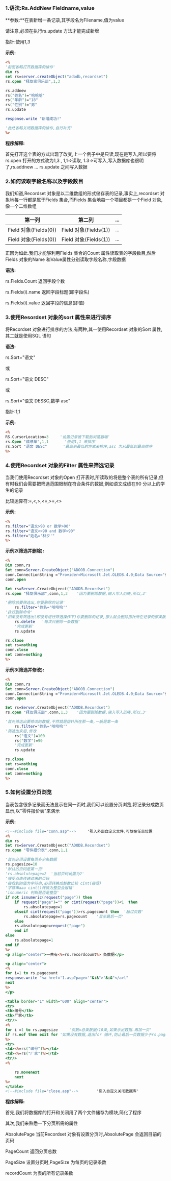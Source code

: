 ### 1.语法:Rs.AddNew Fieldname,value

**参数:**在表新增一条记录,其字段名为Filename,值为value

请注意,必须在执行rs.update 方法才能完成新增

指针:使用1,3

**示例:**

```asp
<%
'前面省略打开数据库的操作'
dim rs
set rs=server.createObject("adodb,recordset")
rs.open "择友家俱乐部",1,3

rs.addnew
rs("姓名")="哈哈哈"
rs("年龄")="18"
rs("性别")="男"
rs.update

response.write "新增成功!"

'此处省略关闭数据库的操作,自行补充'
%>
```

**程序解释:**

首先打开这个表的方式出现了改变,上一个例子中是只读,现在是写入,所以要将rs.open 打开的方式改为1,3 ,	1,1=>读取,	1.3=>可写入,写入数据库也很明了,rs.addnew	...	rs.update 之间写入数据

### 2.如何读取字段名称以及字段数目

我们知道,Recordset 对象是以二维数组的形式储存表的记录,事实上,recordset 对象地每一行都是属于Fields 集合,而Fields 集合地每一个项目都是一个Field 对象,像一个二维数组

| 第一列                | 第二列                | ...  |
| --------------------- | --------------------- | ---- |
| Field 对象(Fields(0)) | Field 对象(Fields(1)) | ...  |
| Field 对象(Fields(0)) | Field 对象(Fields(1)) | ...  |

正因为如此.我们才能够利用Fields 集合的Count 属性读取表的字段数目,然后Fields 对象的Name 和Value属性分别读取字段名称,字段数据

**语法:**

rs.Fields.Count		返回字段个数

rs.Fields(i).name		返回字段标题(即字段名)

rs.Fields(i).value		返回字段的信息(即值)



### 3.使用Resordset 对象的sort 属性来进行排序

将Recordset 对象进行排序的方法,有两种,其一使用Recordset 对象的Sort 属性,其二就是使用SQL 语句

**语法:**

rs.Sort="语文"	

或

rs.Sort="语文 DESC"

或

rs.Sort="语文 DESSC,数学 asc"

指针:1,1

**示例:**

```asp
<%
RS.CursorLocation=3		'设置记录被下载到浏览器端'
rs.Open	"成绩单",1,1		'使用1,1 来排序'
rs.Sort "语文 DESC"		'最高到最低的方式来排序,asc 为从最低到最高排序
%>
```

### 4.使用Recordset 对象的Filter 属性来筛选记录

当我们使用Recordset 对象的Open 打开表时,所读取的将是整个表的所有记录,但有时我们会需要把筛选范围限制在符合条件的数据,例如语文成绩在90 分以上的学生的记录

比较运算符:=,<,>,<=,>=,<>

**示例:**

```asp
<%
rs.filter="语文>90 or 数学>90"
rs.filter="语文<>90 and 数学>90"
rs.filter="姓名='林夕'"
%>
```

**示例2(筛选并删除):**

```asp
<%
Dim conn,rs
Set conn=Server.CreateObject("ADOOB.Connection")
conn.ConnectionString ="Provider=Microsoft.Jet.OLEDB.4.0;Data Source="$server.mapPath("数据库名.mdb")
conn.open

Set rs=Server.CreateObjeect("ADODB.Recordset")
rs.open "择友俱乐部",conn,1,3	'因为要删除数据,输入写入范畴,所以,3'		

'删除前要筛选出,你要删除的记录'
    rs.filter="姓名='哈哈哈'"
'执行删除命令'
'如果没有筛选出(即没有进行筛选操作下)你要删除的记录,那么就会删除指针所在记录的那条数据(默认是第一条数据)'
    rs.delete	'每次只删除一条数据'
    '完成更新'
    rs.update

rs.close
set rs=nothing
conn.close
set conn=nothing
%>
```

**示例3(筛选并修改):**

```asp
<%
Dim conn,rs
Set conn=Server.CreateObject("ADOOB.Connection")
conn.ConnectionString ="Provider=Microsoft.Jet.OLEDB.4.0;Data Source="$server.mapPath("数据库名.mdb")
conn.open

Set rs=Server.CreateObjeect("ADODB.Recordset")
rs.open "择友俱乐部",conn,1,3	'因为要删除数据,输入写入范畴,所以,3'		

'首先筛选出要修改的数据,不然就是指针所在那一条,一般是第一条
    rs.filter="姓名='哈哈哈'"
'筛选出来后,修改
    rs("语文")=100
    rs("数学")=90
    '完成更新'
    rs.update

rs.close
set rs=nothing
conn.close
set conn=nothing
%>
```

### 5.如何设置分页浏览

当表包含很多记录而无法显示在同一页时,我们可以设置分页浏览,将记录分成数页显示,以"零件报价表"来演示

**示例:**

```asp
<!--#include file="conn.asp"-->		'引入外部自定义文件,可放在任意位置
<%
dim rs
Set rs=Server.CreateObjeect("ADODB.Recordset")
rs.open "零件报价表",conn,1,1

'首先必须设置每页多少条数据
rs.pagesize=10
'默认的页码是第一页'
'rs.absolutepage=2	'当前页码设置为2'
'接受点击传递过来的页码
'接收到的值为字符串,必须转换成整数比较 cint(接受)
'字符串aaa cint()转换为整型会报错'
'isnumeric 判断是否是整型'
if not isnumeric(request("page")) then
    if request("page")="" or cint(request("page"))<1  then
        rs.absolutepage=1
    elseif cint(request("page"))>rs.pagecount then	'超过页数'
        rs.absolutepage=rs.pagecount	'显示最后一页'
    else
    rs.absolutepage=request("page")
    end if
else
    rs.absolutepage=1
end if
%>
<p align="center">一共有<%=rs.recordcount%> 条数据</p>

<p align="center">
<%
for i=1 to rs.pagecount
response.write "<a href='1.asp?page='"&i&">"&i&"</a>l"
next
%>
</p>

<table border="1" width="600" align="center">
<tr>
<th>编号</th>
<th>厂家</th>
<tr/>
<% 
for i =1 to rs.pagesize		'页数=总条数据/10条,如果余出数据.再加一页'
if rs.eof then exit for	'如果没有数据,退出for 循环,防止最后一页数据少于rs.pagesize 时,报错,'
%>	
<tr>
<td><%=rs("编号")%></td>
<td><%=rs("厂家")%></td>
<tr/>
<%

	rs.movenext
	next
%>
</table>
<!--#include file="close.asp"-->		'引入自定义关闭数据库'
```

**程序解释:**

首先,我们将数据库的打开和关闭用了两个文件储存为模块,简化了程序

其次,我们来熟悉一下分页所需的属性

AbsolutePage		当前Recordset 对象有设置分页时,AbsolutePage 会返回目前的页码

PageCount				返回分页总数

PageSize					设置分页时,PageSize 为每页的记录条数

recordCount			为表的所有记录条数

